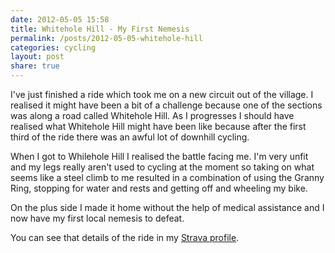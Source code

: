 ```yaml
---
date: 2012-05-05 15:58
title: Whitehole Hill - My First Nemesis
permalink: /posts/2012-05-05-whitehole-hill
categories: cycling
layout: post
share: true
---
```


I've just finished a ride which took me on a new circuit out of the village. I realised it might have been a bit of a challenge because one of the sections was along a road called Whitehole Hill. As I progresses I should have realised what Whitehole Hill might have been like because after the first third of the ride there was an awful lot of downhill cycling.

When I got to Whilehole Hill I realised the battle facing me. I'm very unfit and my legs really aren't used to cycling at the moment so taking on what seems like a steel climb to me resulted in a combination of using the Granny Ring, stopping for water and rests and getting off and wheeling my bike.

On the plus side I made it home without the help of medical assistance and I now have my first local nemesis to defeat.


You can see that details of the ride in my [Strava profile](http://app.strava.com/rides/7905243).
